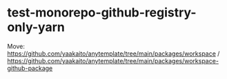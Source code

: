 # test-monorepo-github-registry-only-yarn

Move: https://github.com/yaakaito/anytemplate/tree/main/packages/workspace / https://github.com/yaakaito/anytemplate/tree/main/packages/workspace-github-package

